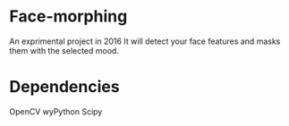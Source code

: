 # Face-morphing
An exprimental project in 2016
It will detect your face features and masks them with the selected mood. 

# Dependencies 
OpenCV
wyPython
Scipy
